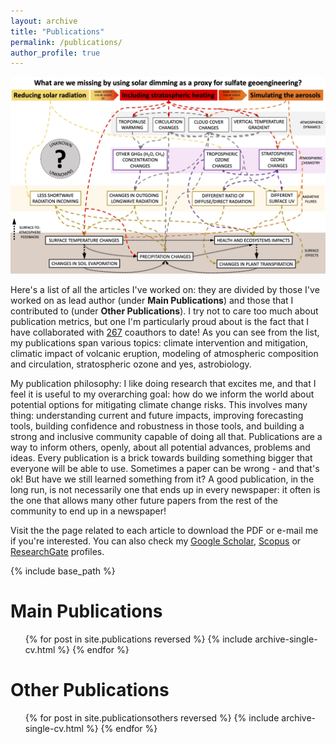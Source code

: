 ```yaml
---
layout: archive
title: "Publications"
permalink: /publications/
author_profile: true
---
```


<img src='/images/Figure_strat_heat.jpg'>

Here's a list of all the articles I've worked on: they are divided by those I've worked on as lead author (under <b>Main Publications</b>) and those that I contributed to (under <b>Other Publications</b>).  I try not to care too much about publication metrics, but one I'm particularly proud about is the fact that I have collaborated with [267](https://www.scopus.com/authid/detail.uri?authorId=57190047135) coauthors to date! As you can see from the list, my publications span various topics: climate intervention and mitigation, climatic impact of volcanic eruption, modeling of atmospheric composition and circulation, stratospheric ozone and yes, astrobiology.

My publication philosophy: I like doing research that excites me, and that I feel it is useful to my overarching goal: how do we inform the world about potential options for mitigating climate change risks. This involves many thing: understanding current and future impacts, improving forecasting tools, building confidence and robustness in those tools, and building a strong and inclusive community capable of doing all that. Publications are a way to inform others, openly, about all potential advances, problems and ideas. Every publication is a brick towards building something bigger that everyone will be able to use. Sometimes a paper can be wrong - and that's ok! But have we still learned something from it? A good publication, in the long run, is not necessarily one that ends up in every newspaper: it often is the one that allows many other future papers from the rest of the community to end up in a newspaper!

Visit the the page related to each article to download the PDF or e-mail me if you're interested. You can also check my <u><a href="https://scholar.google.it/citations?user=5d0T8UAAAAAJ&hl=en">Google Scholar</a></u>, <u><a href="https://www.scopus.com/authid/detail.uri?authorId=57190047135">Scopus</a></u> or <u><a href="https://www.researchgate.net/profile/Daniele_Visioni">ResearchGate</a></u> profiles.

{% include base_path %}

Main Publications
======
  <ol>{% for post in site.publications reversed %}
    {% include archive-single-cv.html %}
  {% endfor %}</ol>

Other Publications
======
  <ol>{% for post in site.publicationsothers reversed %}
    {% include archive-single-cv.html %}
  {% endfor %}</ol>
